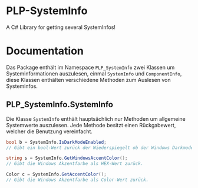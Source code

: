 # PLP-SystemInfo

A C# Library for getting several SystemInfos!

# Documentation
Das Package enthält im Namespace ``PLP_SystemInfo`` zwei Klassen um Systeminformationen auszulesen, einmal ``SystemInfo`` und ``ComponentInfo``,
diese Klassen enthälten verschiedene Methoden zum Auslesen von Systeminfos.

## PLP_SystemInfo.SystemInfo
Die Klasse ``SystemInfo`` enthält hauptsächlich nur Methoden um allgemeine Systemwerte auszulesen.
Jede Methode besitzt einen Rückgabewert, welcher die Benutzung vereinfacht.

```cs
bool b = SystemInfo.IsDarkModeEnabled;
// Gibt ein bool-Wert zurück der Wiederspiegelt ob der Windows Darkmode aktiviert ist

string s = SystemInfo.GetWindowsAccentColor();
// Gibt die Windows Akzentfarbe als HEX-Wert zurück.

Color c = SystemInfo.GetAccentColor();
// Gibt die Windows Akzentfarbe als Color-Wert zurück.
```
